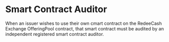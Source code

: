 # Smart Contract Auditor

When an issuer wishes to use their own cmart contract on the RedeeCash Exchange OfferingPool contract, that smart contract must be audited by an independent registered smart contract auditor.
